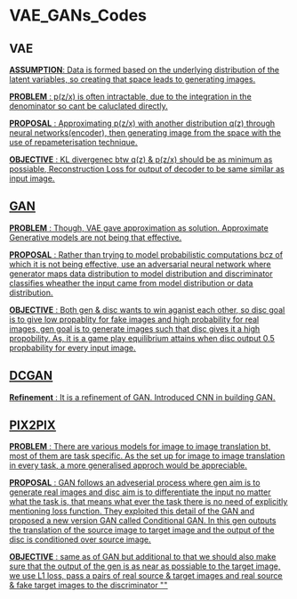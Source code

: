 # VAE_GANs_Codes

## VAE

<u>**ASSUMPTION**<u/>: Data is formed based on the underlying distribution of the latent variables, so creating that space leads to generating images.

<u>**PROBLEM**<u/> : p(z/x) is often intractable, due to the integration in the denominator so cant be caluclated directly. 

<u>**PROPOSAL**<u/> : Approximating p(z/x) with another distribution q(z) through neural networks(encoder), then generating image from the space with the use of repameterisation technique.

<u>**OBJECTIVE**<u/> : KL divergenec btw q(z) & p(z/x) should be as minimum as possiable, Reconstruction Loss for output of decoder to be same similar as input image.


## GAN

**PROBLEM** : Though, VAE gave approximation as solution. Approximate Generative models are not being that effective.

**PROPOSAL** : Rather than trying to model probabilistic computations bcz of which it is not being effective, use an adversarial neural network where generator maps data distribution to model distribution and discriminator classifies wheather the input came from model distribution or data distribution.

**OBJECTIVE** : Both gen & disc wants to win aganist each other, so disc goal is to give low propablity for fake images and high probability for real images, gen goal is to generate images such that disc gives it a high propobility. As, it is a game play equilibrium attains when disc output 0.5 propbability for every input image.

## DCGAN

**Refinement** : It is a refinement of GAN. Introduced CNN in building GAN.

## PIX2PIX

**PROBLEM** : There are various models for image to image translation bt, most of them are task specific. As the set up for image to image translation in every task, a more generalised approch would be appreciable.

**PROPOSAL** : GAN follows an adveserial process where gen aim is to generate real images and disc aim is to differentiate the input no matter what the task is, that means what ever the task there is no need of explicitly mentioning loss function. They exploited this detail of the GAN and proposed a new version GAN called Conditional GAN. In this gen outputs the translation of the source image to target image and the output of the disc is conditioned over source image.

**OBJECTIVE** : same as of GAN but additional to that we should also make sure that the output of the gen is as near as possiable to the target image, we use L1 loss, pass a pairs of real source & target images and real source & fake target images to the discriminator
""
